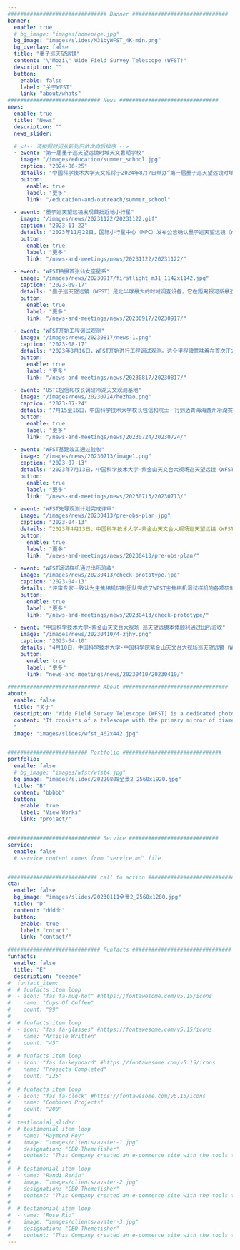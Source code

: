 ```yaml
---
############################### Banner ##############################
banner:
  enable: true
  # bg_image: "images/homepage.jpg"
  bg_image: "images/slides/M31byWFST_4K-min.png"
  bg_overlay: false
  title: "墨子巡天望远镜"
  content: "\"Mozi\" Wide Field Survey Telescope (WFST)"
  description: ""
  button:
    enable: false
    label: "关于WFST"
    link: "about/whats"
############################# News ###############################
news:
  enable: true
  title: "News"
  description: ""
  news_slider:

  # <!-- 请按照时间从新到旧依次向后排序 -->
  - event: "第一届墨子巡天望远镜时域天文暑期学校"
    image: "/images/education/summer_school.jpg"
    caption: "2024-06-25"
    details: "中国科学技术大学天文系将于2024年8月7日举办“第一届墨子巡天望远镜时域天文暑期学校”。"
    button:
      enable: true
      label: "更多"
      link: "/education-and-outreach/summer_school"

  - event: "墨子巡天望远镜发现首批近地小行星"
    image: "/images/news/20231122/20231122.gif"
    caption: "2023-11-22"
    details: "2023年11月22日，国际小行星中心（MPC）发布公告确认墨子巡天望远镜（WFST）新发现两颗近地小行星——2023 WX1和2023 WB2，这是墨子巡天望远镜发现的首批近地小行星。"
    button:
      enable: true
      label: "更多"
      link: "/news-and-meetings/news/20231122/20231122/"

  - event: "WFST拍摄首张仙女座星系"
    image: "/images/news/20230917/firstlight_m31_1142x1142.jpg"
    caption: "2023-09-17"
    details: "墨子巡天望远镜（WFST）是北半球最大的时域调查设备，它在距离银河系最近的大型螺旋星系——仙女座星系（也被称为M31）上拍摄了首光图。这张图片展示了仙女座星系的全景视图，呈现出星系及其周围天体明亮和微弱星光的分布情况，揭示了星系内部的动态过程以及星系之间的相互作用。"
    button:
      enable: true
      label: "更多"
      link: "/news-and-meetings/news/20230917/20230917/"

  - event: "WFST开始工程调试观测"
    image: "/images/news/20230817/news-1.png"
    caption: "2023-08-17"
    details: "2023年8月16日，WFST开始进行工程调试观测。这个里程碑意味着在首次正式观测之前，望远镜经历了一系列严格的测试和校准，以确保在观测任务中能够顺利地运行。"
    button:
      enable: true
      label: "更多"
      link: "/news-and-meetings/news/20230817/20230817/"

  - event: "USTC包信和校长调研冷湖天文观测基地"
    image: "/images/news/20230724/hezhao.png"
    caption: "2023-07-24"
    details: "7月15至16日，中国科学技术大学校长包信和院士一行到达青海海西州冷湖赛什腾山天文观测基地进行考察调研。海西州人大常委会党组书记、主任才让太，冷湖科技创新产业园区管委会党组副书记、常务副主任田才让等陪同考察调研，科研部、物理学院等相关负责同志参加调研活动。"
    button:
      enable: true
      label: "更多"
      link: "/news-and-meetings/news/20230724/20230724/"

  - event: "WFST基建竣工通过验收"
    image: "/images/news/20230713/image1.png"
    caption: "2023-07-13"
    details: "2023年7月13日，中国科学技术大学-紫金山天文台大视场巡天望远镜（WFST）配套基础设施项目验收会在冷湖召开。参加会议的有来自冷湖科技创新产业园区管理委员会，青海同泰建筑工程有限公司，中国科学技术大学，中国科学院紫金山天文台、云南天文台、南京天文光学技术研究所，国投工程检验检测有限公司，青海东亚工程建设管理咨询有限公司，以及茫崖市建设和交通运输质检站的有关专家。专家们首先前往赛什腾山台址现场，圆顶制作安装项目检测组专家依据《2.5米口径大视场巡天望远镜17.1米随动圆顶检测大纲》对圆顶相关可测试性能参数逐一进行现场检测并记录。同时，基建项目验收组专家对大视场巡天望远镜配套观测楼等相关建设内容进了考察和检验。"
    button:
      enable: true
      label: "更多"
      link: "/news-and-meetings/news/20230713/20230713/"

  - event: "WFST先导观测计划完成评审"
    image: "/images/news/20230413/pre-obs-plan.jpg"
    caption: "2023-04-13"
    details: ”2023年4月13日，中国科学技术大学-紫金山天文台大视场巡天望远镜（WFST）先导观测计划评审会在中国科学技术大学召开，会议以线上线下相结合的方式进行。中国科学技术大学-紫金山天文台大视场巡天望远镜科学委员会专家参加了此次评审。王挺贵教授代表WFST科学工作组作了《WFST先导观测计划》的报告。科学委员会听取了上述报告，开展质询，认为WFST科学工作组提出的科学测试项目、多科学时域先导巡天和机遇观测计划，可以全面测试WFST的性能，为开展正式巡天开展奠定基础，并有望取得先期科学成果。经讨论，科学委员会通过WFST科学工作组制定的先导观测计划评审，并对后续实施提出了指导性的意见和建议。“
    button:
      enable: true
      label: "更多"
      link: "/news-and-meetings/news/20230413/pre-obs-plan/"

  - event: "WFST调试样机通过出所验收"
    image: "/images/news/20230413/check-prototype.jpg"
    caption: "2023-04-13"
    details: "评审专家一致认为主焦相机研制团队完成了WFST主焦相机调试样机的各项研制任务，并在中国科学院光电技术研究所配合望远镜本体完成了所内各项调试任务，满足去台站现场调试的要求，具备出所条件。评审专家组同意大视场巡天望远镜调试样机通过出所验收。"
    button:
      enable: true
      label: "更多"
      link: "/news-and-meetings/news/20230413/check-prototype/"

  - event: "中国科学技术大学-紫金山天文台大视场 巡天望远镜本体顺利通过出所验收"
    image: "/images/news/20230410/4-zjhy.png"
    caption: "2023-04-10"
    details: "4月10日，中国科学技术大学-中国科学院紫金山天文台大视场巡天望远镜（WFST）本体出所验收评审会在中国科学院成都光电技术研究所召开，会议以线下为主、线上为辅的方式进行。参加会议的有来自中国科学院南京天文光学技术研究所、南京天文仪器有限公司、紫金山天文台、光电技术研究所以及中国科学技术大学的有关专家。"
    button:
      enable: true
      label: "更多"
      link: "news-and-meetings/news/20230410/20230410/"

############################# About #################################
about:
  enable: false
  title: "关于"
  description: "Wide Field Survey Telescope (WFST) is a dedicated photometric survey facility, being built and operated jointly by University of Science and Technology of China (USTC) and Purple Mountain observatory. "
  content: "It consists of a telescope with the primary mirror of diameter 2.5m with an active optical system and a mosaic CCD camera of 0.764 Gigapixels on the main focus plane to achieve high-quality images over a field of view of 6.5 square degrees. The telescope is expected to be installed on the top of Saishiteng Mountain, Lenghu in the fall of 2022, and start to operate from the spring of 2023. 
  "
  image: "images/slides/wfst_462x442.jpg"


######################### Portfolio ###############################
portfolio:
  enable: false
  # bg_image: "images/wfst/wfst4.jpg"
  bg_image: "images/slides/20220808全景2_2560x1920.jpg"
  title: "B"
  content: "bbbbb"
  button:
    enable: true
    label: "View Works"
    link: "project/"


############################# Service ############################
service:
  enable: false
  # service content comes from "service.md" file


############################ call to action ###########################
cta:
  enable: false
  bg_image: "images/slides/20230111全景2_2560x1280.jpg"
  title: "D"
  content: "ddddd"
  button:
    enable: true
    label: "cotact"
    link: "contact/"

############################# Funfacts ###############################
funfacts:
  enable: false
  title: "E"
  description: "eeeeee"
#  funfact_item:
#  # funfacts item loop
#  - icon: "fas fa-mug-hot" #https://fontawesome.com/v5.15/icons
#    name: "Cups Of Coffee"
#    count: "99"
#
#  # funfacts item loop
#  - icon: "fas fa-glasses" #https://fontawesome.com/v5.15/icons
#    name: "Article Written"
#    count: "45"
#
#  # funfacts item loop
#  - icon: "fas fa-keyboard" #https://fontawesome.com/v5.15/icons
#    name: "Projects Completed"
#    count: "125"
#
#  # funfacts item loop
#  - icon: "fas fa-clock" #https://fontawesome.com/v5.15/icons
#    name: "Combined Projects"
#    count: "200"
#
#  testimonial_slider:
#  # testimonial item loop
#  - name: "Raymond Roy"
#    image: "images/clients/avater-1.jpg"
#    designation: "CEO-Themefisher"
#    content: "This Company created an e-commerce site with the tools to make our business a success, with innovative ideas we feel #that our site has unique elements that make us stand out from the crowd."
#
#  # testimonial item loop
#  - name: "Randi Renin"
#    image: "images/clients/avater-2.jpg"
#    designation: "CEO-Themefisher"
#    content: "This Company created an e-commerce site with the tools to make our business a success, with innovative ideas we feel #that our site has unique elements that make us stand out from the crowd."
#
#  # testimonial item loop
#  - name: "Rose Rio"
#    image: "images/clients/avater-3.jpg"
#    designation: "CEO-Themefisher"
#    content: "This Company created an e-commerce site with the tools to make our business a success, with innovative ideas we feel #that our site has unique elements that make us stand out from the crowd."
---
```

